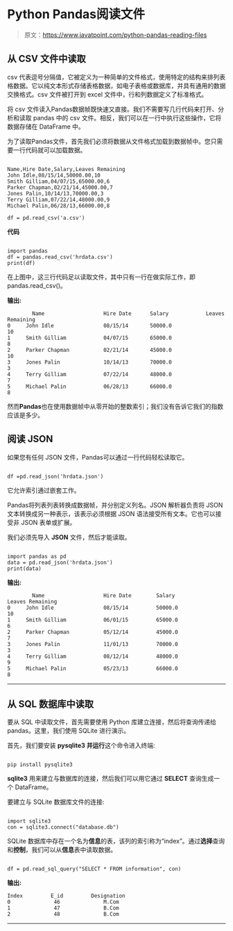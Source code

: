 # Python Pandas阅读文件

> 原文：<https://www.javatpoint.com/python-pandas-reading-files>

## 从 CSV 文件中读取

csv 代表逗号分隔值，它被定义为一种简单的文件格式，使用特定的结构来排列表格数据。它以纯文本形式存储表格数据，如电子表格或数据库，并具有通用的数据交换格式。csv 文件被打开到 excel 文件中，行和列数据定义了标准格式。

将 csv 文件读入Pandas数据帧既快速又直接。我们不需要写几行代码来打开、分析和读取 pandas 中的 csv 文件。相反，我们可以在一行中执行这些操作，它将数据存储在 DataFrame 中。

为了读取Pandas文件，首先我们必须将数据从文件格式加载到数据帧中。您只需要一行代码就可以加载数据。

```

Name,Hire Date,Salary,Leaves Remaining
John Idle,08/15/14,50000.00,10
Smith Gilliam,04/07/15,65000.00,6
Parker Chapman,02/21/14,45000.00,7
Jones Palin,10/14/13,70000.00,3
Terry Gilliam,07/22/14,48000.00,9
Michael Palin,06/28/13,66000.00,8

```

```
df = pd.read_csv('a.csv')

```

**代码**

```

import pandas
df = pandas.read_csv('hrdata.csv')
print(df)

```

在上图中，这三行代码足以读取文件，其中只有一行在做实际工作，即 pandas.read_csv()。

**输出:**

```
        Name                   Hire Date      Salary            Leaves Remaining
0     John Idle                08/15/14       50000.0                    10
1     Smith Gilliam            04/07/15       65000.0                     8
2     Parker Chapman           02/21/14       45000.0                    10
3     Jones Palin              10/14/13       70000.0                     3
4     Terry Gilliam            07/22/14       48000.0                     7
5     Michael Palin            06/28/13       66000.0                     8

```

然而**Pandas**也在使用数据帧中从零开始的整数索引；我们没有告诉它我们的指数应该是多少。

## 阅读 JSON

如果您有任何 JSON 文件，Pandas可以通过一行代码轻松读取它。

```

df =pd.read_json('hrdata.json')

```

它允许索引通过嵌套工作。

Pandas将列表列表转换成数据帧，并分别定义列名。JSON 解析器负责将 JSON 文本转换成另一种表示，该表示必须根据 JSON 语法接受所有文本。它也可以接受非 JSON 表单或扩展。

我们必须先导入 **JSON** 文件，然后才能读取。

```

import pandas as pd
data = pd.read_json('hrdata.json') 
print(data) 

```

**输出:**

```
        Name                   Hire Date        Salary            Leaves Remaining
0     John Idle                08/15/14         50000.0                     10
1     Smith Gilliam            06/01/15         65000.0                     6
2     Parker Chapman           05/12/14         45000.0                     7
3     Jones Palin              11/01/13         70000.0                     3	
4     Terry Gilliam            08/12/14         48000.0                     9
5     Michael Palin            05/23/13         66000.0                     8

```

* * *

## 从 SQL 数据库中读取

要从 SQL 中读取文件，首先需要使用 Python 库建立连接，然后将查询传递给 pandas。这里，我们使用 SQLite 进行演示。

首先，我们要安装 **pysqlite3 并运行**这个命令进入终端:

```

pip install pysqlite3

```

**sqlite3** 用来建立与数据库的连接，然后我们可以用它通过 **SELECT** 查询生成一个 DataFrame。

要建立与 SQLite 数据库文件的连接:

```

import sqlite3
con = sqlite3.connect("database.db")

```

SQLite 数据库中存在一个名为**信息**的表，该列的索引称为“index”。通过**选择**查询和**控制**，我们可以从**信息**表中读取数据。

```

df = pd.read_sql_query("SELECT * FROM information", con)

```

**输出:**

```
Index         E_id         Designation              
0              46              M.Com
1              47              B.Com
2              48              B.Com

```

* * *
